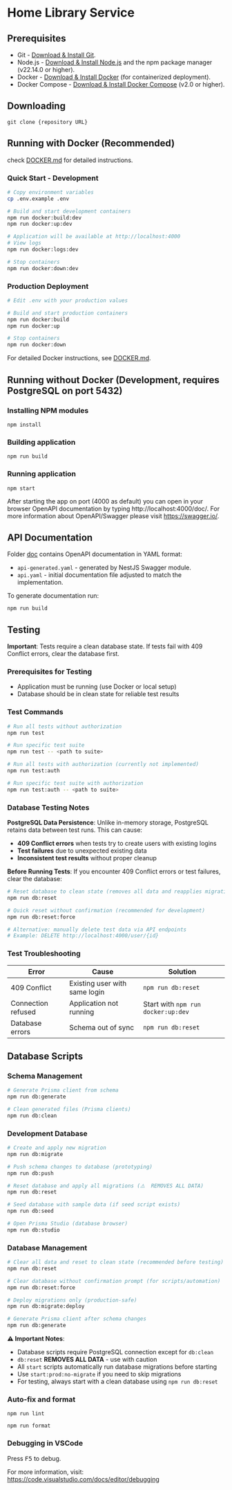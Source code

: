# Home Library Service

## Prerequisites

- Git - [Download & Install Git](https://git-scm.com/downloads).
- Node.js - [Download & Install Node.js](https://nodejs.org/en/download/) and the npm package manager (v22.14.0 or higher).
- Docker - [Download & Install Docker](https://docs.docker.com/engine/install/) (for containerized deployment).
- Docker Compose - [Download & Install Docker Compose](https://docs.docker.com/compose/install/) (v2.0 or higher).

## Downloading

```
git clone {repository URL}
```

## Running with Docker (Recommended)

check [DOCKER.md](./DOCKER.md) for detailed instructions.

### Quick Start - Development

```bash
# Copy environment variables
cp .env.example .env

# Build and start development containers
npm run docker:build:dev
npm run docker:up:dev

# Application will be available at http://localhost:4000
# View logs
npm run docker:logs:dev

# Stop containers
npm run docker:down:dev
```

### Production Deployment

```bash
# Edit .env with your production values

# Build and start production containers
npm run docker:build
npm run docker:up

# Stop containers
npm run docker:down
```

For detailed Docker instructions, see [DOCKER.md](./DOCKER.md).

## Running without Docker (Development, requires PostgreSQL on port 5432)

### Installing NPM modules

```
npm install
```

### Building application

```
npm run build
```

### Running application

```
npm start
```

After starting the app on port (4000 as default) you can open
in your browser OpenAPI documentation by typing http://localhost:4000/doc/.
For more information about OpenAPI/Swagger please visit https://swagger.io/.

## API Documentation

Folder [doc](doc) contains OpenAPI documentation in YAML format:
- `api-generated.yaml` - generated by NestJS Swagger module.
- `api.yaml` - initial documentation file adjusted to match the implementation.

To generate documentation run:

```
npm run build
```

## Testing

**Important**: Tests require a clean database state. If tests fail with 409 Conflict errors, clear the database first.

### Prerequisites for Testing
- Application must be running (use Docker or local setup)
- Database should be in clean state for reliable test results

### Test Commands

```bash
# Run all tests without authorization
npm run test

# Run specific test suite
npm run test -- <path to suite>

# Run all tests with authorization (currently not implemented)
npm run test:auth

# Run specific test suite with authorization
npm run test:auth -- <path to suite>
```

### Database Testing Notes

**PostgreSQL Data Persistence**: Unlike in-memory storage, PostgreSQL retains data between test runs. This can cause:
- **409 Conflict errors** when tests try to create users with existing logins
- **Test failures** due to unexpected existing data
- **Inconsistent test results** without proper cleanup

**Before Running Tests**: If you encounter 409 Conflict errors or test failures, clear the database:

```bash
# Reset database to clean state (removes all data and reapplies migrations)
npm run db:reset

# Quick reset without confirmation (recommended for development)
npm run db:reset:force

# Alternative: manually delete test data via API endpoints
# Example: DELETE http://localhost:4000/user/{id}
```

### Test Troubleshooting

| Error | Cause | Solution |
|-------|-------|----------|
| 409 Conflict | Existing user with same login | `npm run db:reset` |
| Connection refused | Application not running | Start with `npm run docker:up:dev` |
| Database errors | Schema out of sync | `npm run db:reset` |

## Database Scripts

### Schema Management

```bash
# Generate Prisma client from schema
npm run db:generate

# Clean generated files (Prisma clients)
npm run db:clean
```

### Development Database

```bash
# Create and apply new migration
npm run db:migrate

# Push schema changes to database (prototyping)
npm run db:push

# Reset database and apply all migrations (⚠️  REMOVES ALL DATA)
npm run db:reset

# Seed database with sample data (if seed script exists)
npm run db:seed

# Open Prisma Studio (database browser)
npm run db:studio
```

### Database Management

```bash
# Clear all data and reset to clean state (recommended before testing)
npm run db:reset

# Clear database without confirmation prompt (for scripts/automation)
npm run db:reset:force

# Deploy migrations only (production-safe)
npm run db:migrate:deploy

# Generate Prisma client after schema changes
npm run db:generate
```

**⚠️ Important Notes**:
- Database scripts require PostgreSQL connection except for `db:clean`
- `db:reset` **REMOVES ALL DATA** - use with caution
- All `start` scripts automatically run database migrations before starting
- Use `start:prod:no-migrate` if you need to skip migrations
- For testing, always start with a clean database using `npm run db:reset`

### Auto-fix and format

```
npm run lint
```

```
npm run format
```

### Debugging in VSCode

Press <kbd>F5</kbd> to debug.

For more information, visit: https://code.visualstudio.com/docs/editor/debugging
